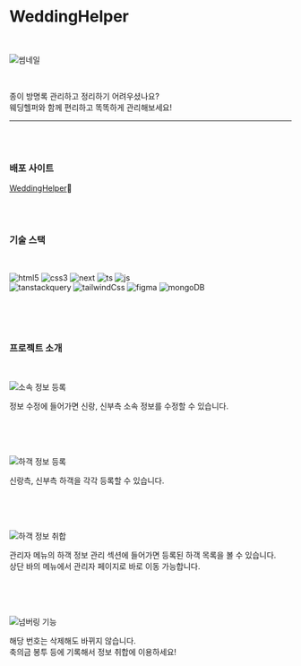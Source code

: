 # WeddingHelper

<br>

<div>
  

![썸네일](https://github.com/user-attachments/assets/0262d6e8-5831-4b05-91e6-0fabe5a3e1e2)


</div>

<br>

종이 방명록 관리하고 정리하기 어려우셨나요? <br>
웨딩헬퍼와 함께 편리하고 똑똑하게 관리해보세요!
- - -
<br>
<br>
<div>
  
<h3>배포 사이트</h3>

[WeddingHelper](https://weddinghelper.vercel.app/)🔗

</div>



<br>
<br>



<h3>기술 스택</h3>
<br/>

![html5](https://img.shields.io/badge/html5-E34F26?style=for-the-badge&logo=html5&logoColor=black) 
![css3](https://img.shields.io/badge/css3-1572B6?style=for-the-badge&logo=css3&logoColor=black) 
![next](https://img.shields.io/badge/Next.js-ffffff?style=for-the-badge&logo=next.js&logoColor=black) 
![ts](https://img.shields.io/badge/TypeScript-007ACC?style=for-the-badge&logo=typescript&logoColor=white) 
![js](https://img.shields.io/badge/JavaScript-F7DF1E?style=for-the-badge&logo=javaScript&logoColor=black)
<br/>
![tanstackquery](https://img.shields.io/badge/tanstackquery-20232A?style=for-the-badge&logo=tanstackquery&logoColor=white) 
![tailwindCss](https://img.shields.io/badge/Tailwind_CSS-38B2AC?style=for-the-badge&logo=tailwind-css&logoColor=white)
![figma](https://img.shields.io/badge/figma-F24E1E?style=for-the-badge&logo=figma&logoColor=black)
![mongoDB](https://img.shields.io/badge/MongoDB-4EA94B?style=for-the-badge&logo=mongodb&logoColor=white)

<br/>


<br>
<br>

<h3>프로젝트 소개</h3>

<br>

![소속 정보 등록](https://github.com/user-attachments/assets/33ddb0aa-8626-4816-bd6b-eef4909b350b)

<p>정보 수정에 들어가면 신랑, 신부측 소속 정보를 수정할 수 있습니다.<p>


<br>
<br>
<br>

<div>
  
![하객 정보 등록](https://github.com/user-attachments/assets/f4dfd2db-dfdd-4c9e-8cde-019700c193d7)


<p>신랑측, 신부측 하객을 각각 등록할 수 있습니다.</p>


<br>
<br>
<br>

![하객 정보 취합](https://github.com/user-attachments/assets/efc42a98-18c7-4d3f-85e7-cc3385e4c417)


<p>관리자 메뉴의 하객 정보 관리 섹션에 들어가면 등록된 하객 목록을 볼 수 있습니다. <br>상단 바의 메뉴에서 관리자 페이지로 바로 이동 가능합니다.</p>


<br>
<br>
<br>

![넘버링 기능](https://github.com/user-attachments/assets/e70ddd36-257d-4bbf-aba4-e31142328a46)

<p>해당 번호는 삭제해도 바뀌지 않습니다. <br>축의금 봉투 등에 기록해서 정보 취합에 이용하세요!</p>


<br>
<br>
<br>
